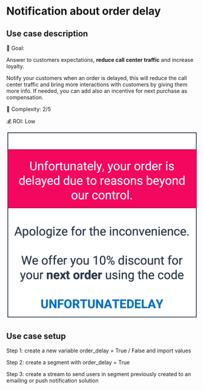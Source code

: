 # Notification about order delay

## Use case description

🎯  Goal:

Answer to customers expectations, **reduce call center traffic** and increase loyalty.

Notify your customers when an order is delayed, this will reduce the call center traffic and bring more interactions with customers by giving them more info. If needed, you can add also an incentive for next purchase as compensation.

🔧  Complexity: 2/5

💰  ROI: Low

![](../../.gitbook/assets/delay.png)

## Use case setup

Step 1: create a new variable order\_delay = True / False and import values

Step 2: create a segment with order\_delay = True

Step 3: create a stream to send users in segment previously created to an emailing or push notification solution
